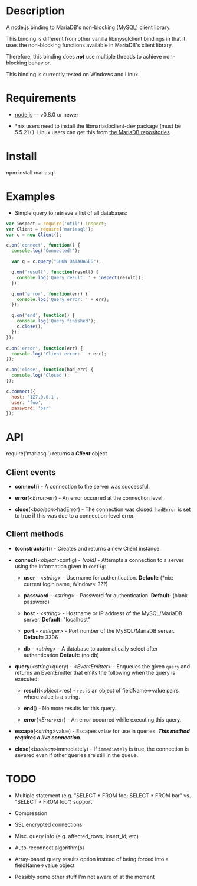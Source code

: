 
Description
===========

A [node.js](http://nodejs.org/) binding to MariaDB's non-blocking (MySQL) client
library.

This binding is different from other vanilla libmysqlclient bindings in that it
uses the non-blocking functions available in MariaDB's client library.

Therefore, this binding does **_not_** use multiple threads to achieve non-blocking
behavior.

This binding is currently tested on Windows and Linux.


Requirements
============

* [node.js](http://nodejs.org/) -- v0.8.0 or newer

* \*nix users need to install the libmariadbclient-dev package (must be 5.5.21+).
  Linux users can get this from [the MariaDB repositories](http://downloads.mariadb.org/MariaDB/repositories/).


Install
============

npm install mariasql


Examples
========

* Simple query to retrieve a list of all databases:

```javascript
var inspect = require('util').inspect;
var Client = require('mariasql');
var c = new Client();

c.on('connect', function() {
  console.log('Connected!');

  var q = c.query("SHOW DATABASES");

  q.on('result', function(result) {
    console.log('Query result: ' + inspect(result));
  });

  q.on('error', function(err) {
    console.log('Query error: ' + err);
  });

  q.on('end', function() {
    console.log('Query finished');
    c.close();
  });
});

c.on('error', function(err) {
  console.log('Client error: ' + err);
});

c.on('close', function(had_err) {
  console.log('Closed');
});

c.connect({
  host: '127.0.0.1',
  user: 'foo',
  password: 'bar'
});
```


API
===

require('mariasql') returns a **_Client_** object

Client events
-------------

* **connect**() - A connection to the server was successful.

* **error**(<_Error_>err) - An error occurred at the connection level.

* **close**(<_boolean_>hadError) - The connection was closed. `hadError` is set to true if this was due to a connection-level error.

Client methods
--------------

* **(constructor)**() - Creates and returns a new Client instance.

* **connect**(<_object_>config) - _(void)_ - Attempts a connection to a server using the information given in `config`:

    * **user** - <_string_> - Username for authentication. **Default:** (\*nix: current login name, Windows: ???)

    * **password** - <_string_> - Password for authentication. **Default:** (blank password)

    * **host** - <_string_> - Hostname or IP address of the MySQL/MariaDB server. **Default:** "localhost"

    * **port** - <_integer_> - Port number of the MySQL/MariaDB server. **Default:** 3306

    * **db** - <_string_> - A database to automatically select after authentication **Default:** (no db)

* **query**(<_string_>query) - <_EventEmitter_> - Enqueues the given `query` and returns an EventEmitter that emits the following when the query is executed:

    * **result**(<_object_>res) - `res` is an object of fieldName=>value pairs, where value is a string.

    * **end**() - No more results for this query.

    * **error**(<_Error_>err) - An error occurred while executing this query.

* **escape**(<_string_>value) - Escapes `value` for use in queries. **_This method requires a live connection_**.

* **close**(<_boolean_>immediately) - If `immediately` is true, the connection is severed even if other queries are still in the queue.


TODO
====

* Multiple statement (e.g. "SELECT * FROM foo; SELECT * FROM bar" vs. "SELECT * FROM foo") support

* Compression

* SSL encrypted connections

* Misc. query info (e.g. affected_rows, insert_id, etc)

* Auto-reconnect algorithm(s)

* Array-based query results option instead of being forced into a fieldName=>value object

* Possibly some other stuff I'm not aware of at the moment

